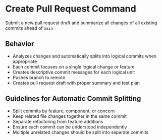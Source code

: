 # Create Pull Request Command

Submit a new pull request draft and summarize all changes of
all existing commits ahead of `main`

## Behavior

- Analyzes changes and automatically splits into logical commits when appropriate
- Each commit focuses on a single logical change or feature
- Creates descriptive commit messages for each logical unit
- Pushes branch to remote
- Creates pull request draft with proper summary and test plan

## Guidelines for Automatic Commit Splitting

- Split commits by feature, component, or concern
- Keep related file changes together in the same commit
- Separate refactoring from feature additions
- Ensure each commit can be understood independently
- Multiple unrelated changes should be split into separate commits
